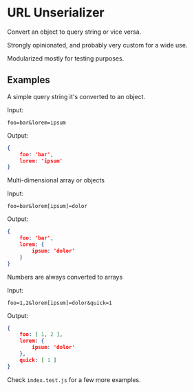 # URL Unserializer

Convert an object to query string or vice versa.

Strongly opinionated, and probably very custom for a wide use.

Modularized mostly for testing purposes.

## Examples

A simple query string it's converted to an object.

Input: 

`foo=bar&lorem=ipsum`

Output: 

``` json
{
	foo: 'bar',
	lorem: 'ipsum'
}
```

Multi-dimensional array or objects

Input:

`foo=bar&lorem[ipsum]=dolor`

Output:

```json
{
	foo: 'bar',
	lorem: {
		ipsum: 'dolor'
	}
}
```

Numbers are always converted to arrays

Input:

`foo=1,2&lorem[ipsum]=dolor&quick=1`

Output:

```json
{
	foo: [ 1, 2 ],
	lorem: {
		ipsum: 'dolor'
	},
	quick: [ 1 ]
}
```

Check `index.test.js` for a few more examples.
